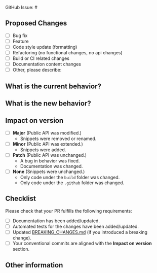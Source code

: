 GitHub Issue: #
<!-- Link to relevant GitHub issue if applicable.
     All PRs should be associated with an issue -->

## Proposed Changes
<!-- Please check one or more that apply to this PR. -->

 - [ ] Bug fix
 - [ ] Feature
 - [ ] Code style update (formatting)
 - [ ] Refactoring (no functional changes, no api changes)
 - [ ] Build or CI related changes
 - [ ] Documentation content changes
 - [ ] Other, please describe:

## What is the current behavior?
<!-- Please describe the current behavior that you are modifying,
     or link to a relevant issue. -->

## What is the new behavior?
<!-- Please describe the new behavior after your modifications. -->

## Impact on version
<!-- Please select one or more based on your commits. -->

- [ ] **Major** (Public API was modified.)
  - Snippets were removed or renamed.
- [ ] **Minor** (Public API was extended.)
  - Snippets were added.
- [ ] **Patch** (Public API was unchanged.)
  - A bug in behavior was fixed.
  - Documentation was changed.
- [ ] **None** (Snippets were unchanged.)
  - Only code under the `build` folder was changed.
  - Only code under the `.github` folder was changed.

## Checklist

Please check that your PR fulfills the following requirements:

- [ ] Documentation has been added/updated.
- [ ] Automated tests for the changes have been added/updated.
- [ ] Updated [BREAKING_CHANGES.md](../BREAKING_CHANGES.md) (if you introduced a breaking change).
- [ ] Your conventional commits are aligned with the **Impact on version** section.

<!-- If this PR contains a breaking change, please describe the impact
     and migration path for existing applications below. -->

## Other information
<!-- Please provide any additional information if necessary -->

